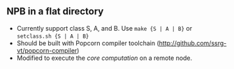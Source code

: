 NPB in a flat directory
-----------------------

- Currently support class S, A, and B. Use `make {S | A | B}` or `setclass.sh {S | A | B}`
- Should be built with Popcorn compiler toolchain (http://github.com/ssrg-vt/popcorn-compiler)
- Modified to execute the *core computation* on a remote node.
